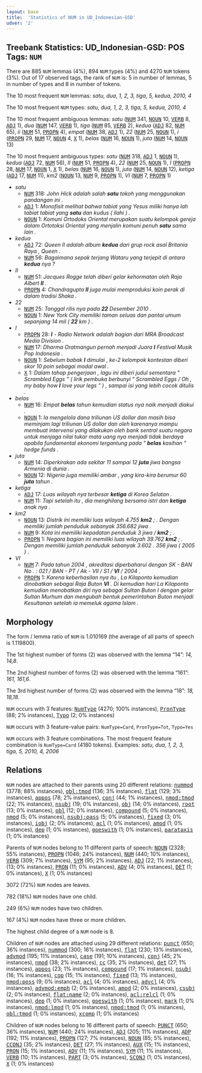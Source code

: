 ```yaml
---
layout: base
title:  'Statistics of NUM in UD_Indonesian-GSD'
udver: '2'
---
```


## Treebank Statistics: UD_Indonesian-GSD: POS Tags: `NUM`

There are 885 `NUM` lemmas (4%), 894 `NUM` types (4%) and 4270 `NUM` tokens (3%).
Out of 17 observed tags, the rank of `NUM` is: 5 in number of lemmas, 5 in number of types and 8 in number of tokens.

The 10 most frequent `NUM` lemmas: <em>satu, dua, 1, 2, 3, tiga, 5, kedua, 2010, 4</em>

The 10 most frequent `NUM` types:  <em>satu, dua, 1, 2, 3, tiga, 5, kedua, 2010, 4</em>

The 10 most frequent ambiguous lemmas: <em>satu</em> (<tt><a href="id_gsd-pos-NUM.html">NUM</a></tt> 341, <tt><a href="id_gsd-pos-NOUN.html">NOUN</a></tt> 10, <tt><a href="id_gsd-pos-VERB.html">VERB</a></tt> 8, <tt><a href="id_gsd-pos-ADJ.html">ADJ</a></tt> 1), <em>dua</em> (<tt><a href="id_gsd-pos-NUM.html">NUM</a></tt> 147, <tt><a href="id_gsd-pos-VERB.html">VERB</a></tt> 1), <em>tiga</em> (<tt><a href="id_gsd-pos-NUM.html">NUM</a></tt> 85, <tt><a href="id_gsd-pos-VERB.html">VERB</a></tt> 2), <em>kedua</em> (<tt><a href="id_gsd-pos-ADJ.html">ADJ</a></tt> 82, <tt><a href="id_gsd-pos-NUM.html">NUM</a></tt> 65), <em>ii</em> (<tt><a href="id_gsd-pos-NUM.html">NUM</a></tt> 51, <tt><a href="id_gsd-pos-PROPN.html">PROPN</a></tt> 4), <em>empat</em> (<tt><a href="id_gsd-pos-NUM.html">NUM</a></tt> 38, <tt><a href="id_gsd-pos-ADJ.html">ADJ</a></tt> 1), <em>22</em> (<tt><a href="id_gsd-pos-NUM.html">NUM</a></tt> 25, <tt><a href="id_gsd-pos-NOUN.html">NOUN</a></tt> 1), <em>i</em> (<tt><a href="id_gsd-pos-PROPN.html">PROPN</a></tt> 29, <tt><a href="id_gsd-pos-NUM.html">NUM</a></tt> 17, <tt><a href="id_gsd-pos-NOUN.html">NOUN</a></tt> 4, <tt><a href="id_gsd-pos-X.html">X</a></tt> 1), <em>belas</em> (<tt><a href="id_gsd-pos-NUM.html">NUM</a></tt> 16, <tt><a href="id_gsd-pos-NOUN.html">NOUN</a></tt> 1), <em>juta</em> (<tt><a href="id_gsd-pos-NUM.html">NUM</a></tt> 14, <tt><a href="id_gsd-pos-NOUN.html">NOUN</a></tt> 13)

The 10 most frequent ambiguous types:  <em>satu</em> (<tt><a href="id_gsd-pos-NUM.html">NUM</a></tt> 318, <tt><a href="id_gsd-pos-ADJ.html">ADJ</a></tt> 1, <tt><a href="id_gsd-pos-NOUN.html">NOUN</a></tt> 1), <em>kedua</em> (<tt><a href="id_gsd-pos-ADJ.html">ADJ</a></tt> 72, <tt><a href="id_gsd-pos-NUM.html">NUM</a></tt> 56), <em>II</em> (<tt><a href="id_gsd-pos-NUM.html">NUM</a></tt> 51, <tt><a href="id_gsd-pos-PROPN.html">PROPN</a></tt> 4), <em>22</em> (<tt><a href="id_gsd-pos-NUM.html">NUM</a></tt> 25, <tt><a href="id_gsd-pos-NOUN.html">NOUN</a></tt> 1), <em>I</em> (<tt><a href="id_gsd-pos-PROPN.html">PROPN</a></tt> 28, <tt><a href="id_gsd-pos-NUM.html">NUM</a></tt> 17, <tt><a href="id_gsd-pos-NOUN.html">NOUN</a></tt> 1, <tt><a href="id_gsd-pos-X.html">X</a></tt> 1), <em>belas</em> (<tt><a href="id_gsd-pos-NUM.html">NUM</a></tt> 16, <tt><a href="id_gsd-pos-NOUN.html">NOUN</a></tt> 1), <em>juta</em> (<tt><a href="id_gsd-pos-NUM.html">NUM</a></tt> 14, <tt><a href="id_gsd-pos-NOUN.html">NOUN</a></tt> 12), <em>ketiga</em> (<tt><a href="id_gsd-pos-ADJ.html">ADJ</a></tt> 17, <tt><a href="id_gsd-pos-NUM.html">NUM</a></tt> 11), <em>km2</em> (<tt><a href="id_gsd-pos-NOUN.html">NOUN</a></tt> 13, <tt><a href="id_gsd-pos-NUM.html">NUM</a></tt> 9, <tt><a href="id_gsd-pos-PROPN.html">PROPN</a></tt> 1), <em>VI</em> (<tt><a href="id_gsd-pos-NUM.html">NUM</a></tt> 7, <tt><a href="id_gsd-pos-PROPN.html">PROPN</a></tt> 1)


* <em>satu</em>
  * <tt><a href="id_gsd-pos-NUM.html">NUM</a></tt> 318: <em>John Hick adalah salah <b>satu</b> tokoh yang menggunakan pandangan ini .</em>
  * <tt><a href="id_gsd-pos-ADJ.html">ADJ</a></tt> 1: <em>Monofisit melihat bahwa tabiat yang Yesus miliki hanya lah tabiat tabiat yang <b>satu</b> dan kudus ( ilahi ) .</em>
  * <tt><a href="id_gsd-pos-NOUN.html">NOUN</a></tt> 1: <em>Komuni Ortodoks Oriental merupakan suatu kelompok gereja dalam Ortotoksi Oriental yang menjalin komuni penuh <b>satu</b> sama lain .</em>
* <em>kedua</em>
  * <tt><a href="id_gsd-pos-ADJ.html">ADJ</a></tt> 72: <em>Queen II adalah album <b>kedua</b> dari grup rock asal Britania Raya , Queen .</em>
  * <tt><a href="id_gsd-pos-NUM.html">NUM</a></tt> 56: <em>Bagaimana sepak terjang Wataru yang terjepit di antara <b>kedua</b> nya ?</em>
* <em>II</em>
  * <tt><a href="id_gsd-pos-NUM.html">NUM</a></tt> 51: <em>Jacques Rogge telah diberi gelar kehormatan oleh Raja Albert <b>II</b> .</em>
  * <tt><a href="id_gsd-pos-PROPN.html">PROPN</a></tt> 4: <em>Chandragupta <b>II</b> juga mulai memproduksi koin perak di dalam tradisi Shaka .</em>
* <em>22</em>
  * <tt><a href="id_gsd-pos-NUM.html">NUM</a></tt> 25: <em>Tanggal rilis nya pada <b>22</b> Desember 2010 .</em>
  * <tt><a href="id_gsd-pos-NOUN.html">NOUN</a></tt> 1: <em>New York City memiliki taman seluas dan pantai umum sepanjang 14 mil ( <b>22</b> km ) .</em>
* <em>I</em>
  * <tt><a href="id_gsd-pos-PROPN.html">PROPN</a></tt> 28: <em><b>I</b> - Radio Network adalah bagian dari MRA Broadcast Media Division .</em>
  * <tt><a href="id_gsd-pos-NUM.html">NUM</a></tt> 17: <em>Dharma Oratmangun pernah menjadi Juara <b>I</b> Festival Musik Pop Indonesia .</em>
  * <tt><a href="id_gsd-pos-NOUN.html">NOUN</a></tt> 1: <em>Sebelum babak <b>I</b> dimulai , ke-2 kelompok kontestan diberi skor 10 poin sebagai modal awal .</em>
  * <tt><a href="id_gsd-pos-X.html">X</a></tt> 1: <em>Dalam tahap pengerjaan , lagu ini diberi judul sementara " Scrambled Eggs " ( lirik pembuka berbunyi " Scrambled Eggs / Oh , my baby how <b>I</b> love your legs " ) , sampai isi yang lebih cocok ditulis .</em>
* <em>belas</em>
  * <tt><a href="id_gsd-pos-NUM.html">NUM</a></tt> 16: <em>Empat <b>belas</b> tahun kemudian status nya naik menjadi diakui .</em>
  * <tt><a href="id_gsd-pos-NOUN.html">NOUN</a></tt> 1: <em>Ia mengelola dana triliunan US dollar dan masih bisa meminjam lagi triliunan US dollar dan oleh karenanya mampu membuat intervensi yang dilakukan oleh bank sentral suatu negara untuk menjaga nilai tukar mata uang nya menjadi tidak berdaya apabila fundamental ekonomi tergantung pada " <b>belas</b> kasihan " hedge funds .</em>
* <em>juta</em>
  * <tt><a href="id_gsd-pos-NUM.html">NUM</a></tt> 14: <em>Diperkirakan ada sekitar 11 sampai 12 <b>juta</b> jiwa bangsa Armenia di dunia .</em>
  * <tt><a href="id_gsd-pos-NOUN.html">NOUN</a></tt> 12: <em>Nigeria juga memiliki ambar , yang kira-kira berumur 60 <b>juta</b> tahun .</em>
* <em>ketiga</em>
  * <tt><a href="id_gsd-pos-ADJ.html">ADJ</a></tt> 17: <em>Luas wilayah nya terbesar <b>ketiga</b> di Korea Selatan .</em>
  * <tt><a href="id_gsd-pos-NUM.html">NUM</a></tt> 11: <em>Tapi setelah itu , dia menghilang bersama istri dan <b>ketiga</b> anak nya .</em>
* <em>km2</em>
  * <tt><a href="id_gsd-pos-NOUN.html">NOUN</a></tt> 13: <em>Distrik ini memiliki luas wilayah 4.755 <b>km2</b> ; . Dengan memiliki jumlah penduduk sebanyak 356.682 jiwa .</em>
  * <tt><a href="id_gsd-pos-NUM.html">NUM</a></tt> 9: <em>Kota ini memiliki kepadatan penduduk 3 jiwa / <b>km2</b> ; .</em>
  * <tt><a href="id_gsd-pos-PROPN.html">PROPN</a></tt> 1: <em>Negara bagian ini memiliki luas wilayah 39.762 <b>km2</b> ; . Dengan memiliki jumlah penduduk sebanyak 3.602 . 356 jiwa ( 2005 ) .</em>
* <em>VI</em>
  * <tt><a href="id_gsd-pos-NUM.html">NUM</a></tt> 7: <em>Pada tahun 2004 , akreditasi diperbaharui dengan SK - BAN No . : 021 / BAN - PT / Ak - VII / S1 / <b>VI</b> / 2004 .</em>
  * <tt><a href="id_gsd-pos-PROPN.html">PROPN</a></tt> 1: <em>Karena keberhasilan nya itu , La Kilaponto kemudian dinobatkan sebagai Raja Buton <b>VI</b> . Di kemudian hari La Kilaponto kemudian menobatkan diri nya sebagai Sultan Buton I dengan gelar Sultan Murhum dan mengubah bentuk pemerintahan Buton menjadi Kesultanan setelah ia memeluk agama Islam .</em>

## Morphology

The form / lemma ratio of `NUM` is 1.010169 (the average of all parts of speech is 1.119800).

The 1st highest number of forms (2) was observed with the lemma “14”: <em>14, 14,8</em>.

The 2nd highest number of forms (2) was observed with the lemma “161”: <em>161, 161,6</em>.

The 3rd highest number of forms (2) was observed with the lemma “18”: <em>18, 18,18</em>.

`NUM` occurs with 3 features: <tt><a href="id_gsd-feat-NumType.html">NumType</a></tt> (4270; 100% instances), <tt><a href="id_gsd-feat-PronType.html">PronType</a></tt> (88; 2% instances), <tt><a href="id_gsd-feat-Typo.html">Typo</a></tt> (2; 0% instances)

`NUM` occurs with 3 feature-value pairs: `NumType=Card`, `PronType=Tot`, `Typo=Yes`

`NUM` occurs with 3 feature combinations.
The most frequent feature combination is `NumType=Card` (4180 tokens).
Examples: <em>satu, dua, 1, 2, 3, tiga, 5, 2010, 4, 2006</em>


## Relations

`NUM` nodes are attached to their parents using 20 different relations: <tt><a href="id_gsd-dep-nummod.html">nummod</a></tt> (3778; 88% instances), <tt><a href="id_gsd-dep-obl-tmod.html">obl:tmod</a></tt> (136; 3% instances), <tt><a href="id_gsd-dep-flat.html">flat</a></tt> (129; 3% instances), <tt><a href="id_gsd-dep-appos.html">appos</a></tt> (78; 2% instances), <tt><a href="id_gsd-dep-conj.html">conj</a></tt> (44; 1% instances), <tt><a href="id_gsd-dep-nmod-tmod.html">nmod:tmod</a></tt> (22; 1% instances), <tt><a href="id_gsd-dep-nsubj.html">nsubj</a></tt> (19; 0% instances), <tt><a href="id_gsd-dep-obj.html">obj</a></tt> (14; 0% instances), <tt><a href="id_gsd-dep-root.html">root</a></tt> (13; 0% instances), <tt><a href="id_gsd-dep-obl.html">obl</a></tt> (12; 0% instances), <tt><a href="id_gsd-dep-compound.html">compound</a></tt> (5; 0% instances), <tt><a href="id_gsd-dep-nmod.html">nmod</a></tt> (5; 0% instances), <tt><a href="id_gsd-dep-nsubj-pass.html">nsubj:pass</a></tt> (5; 0% instances), <tt><a href="id_gsd-dep-fixed.html">fixed</a></tt> (3; 0% instances), <tt><a href="id_gsd-dep-iobj.html">iobj</a></tt> (2; 0% instances), <tt><a href="id_gsd-dep-acl.html">acl</a></tt> (1; 0% instances), <tt><a href="id_gsd-dep-amod.html">amod</a></tt> (1; 0% instances), <tt><a href="id_gsd-dep-dep.html">dep</a></tt> (1; 0% instances), <tt><a href="id_gsd-dep-goeswith.html">goeswith</a></tt> (1; 0% instances), <tt><a href="id_gsd-dep-parataxis.html">parataxis</a></tt> (1; 0% instances)

Parents of `NUM` nodes belong to 11 different parts of speech: <tt><a href="id_gsd-pos-NOUN.html">NOUN</a></tt> (2328; 55% instances), <tt><a href="id_gsd-pos-PROPN.html">PROPN</a></tt> (1046; 24% instances), <tt><a href="id_gsd-pos-NUM.html">NUM</a></tt> (440; 10% instances), <tt><a href="id_gsd-pos-VERB.html">VERB</a></tt> (309; 7% instances), <tt><a href="id_gsd-pos-SYM.html">SYM</a></tt> (95; 2% instances), <tt><a href="id_gsd-pos-ADJ.html">ADJ</a></tt> (22; 1% instances),  (13; 0% instances), <tt><a href="id_gsd-pos-PRON.html">PRON</a></tt> (11; 0% instances), <tt><a href="id_gsd-pos-ADV.html">ADV</a></tt> (4; 0% instances), <tt><a href="id_gsd-pos-DET.html">DET</a></tt> (1; 0% instances), <tt><a href="id_gsd-pos-X.html">X</a></tt> (1; 0% instances)

3072 (72%) `NUM` nodes are leaves.

782 (18%) `NUM` nodes have one child.

249 (6%) `NUM` nodes have two children.

167 (4%) `NUM` nodes have three or more children.

The highest child degree of a `NUM` node is 8.

Children of `NUM` nodes are attached using 29 different relations: <tt><a href="id_gsd-dep-punct.html">punct</a></tt> (650; 36% instances), <tt><a href="id_gsd-dep-nummod.html">nummod</a></tt> (300; 16% instances), <tt><a href="id_gsd-dep-flat.html">flat</a></tt> (230; 13% instances), <tt><a href="id_gsd-dep-advmod.html">advmod</a></tt> (195; 11% instances), <tt><a href="id_gsd-dep-case.html">case</a></tt> (191; 10% instances), <tt><a href="id_gsd-dep-conj.html">conj</a></tt> (45; 2% instances), <tt><a href="id_gsd-dep-nmod.html">nmod</a></tt> (38; 2% instances), <tt><a href="id_gsd-dep-cc.html">cc</a></tt> (35; 2% instances), <tt><a href="id_gsd-dep-det.html">det</a></tt> (27; 1% instances), <tt><a href="id_gsd-dep-appos.html">appos</a></tt> (23; 1% instances), <tt><a href="id_gsd-dep-compound.html">compound</a></tt> (17; 1% instances), <tt><a href="id_gsd-dep-nsubj.html">nsubj</a></tt> (16; 1% instances), <tt><a href="id_gsd-dep-cop.html">cop</a></tt> (15; 1% instances), <tt><a href="id_gsd-dep-fixed.html">fixed</a></tt> (13; 1% instances), <tt><a href="id_gsd-dep-nmod-poss.html">nmod:poss</a></tt> (9; 0% instances), <tt><a href="id_gsd-dep-acl.html">acl</a></tt> (4; 0% instances), <tt><a href="id_gsd-dep-advcl.html">advcl</a></tt> (4; 0% instances), <tt><a href="id_gsd-dep-advmod-emph.html">advmod:emph</a></tt> (2; 0% instances), <tt><a href="id_gsd-dep-amod.html">amod</a></tt> (2; 0% instances), <tt><a href="id_gsd-dep-csubj.html">csubj</a></tt> (2; 0% instances), <tt><a href="id_gsd-dep-flat-name.html">flat:name</a></tt> (2; 0% instances), <tt><a href="id_gsd-dep-acl-relcl.html">acl:relcl</a></tt> (1; 0% instances), <tt><a href="id_gsd-dep-dep.html">dep</a></tt> (1; 0% instances), <tt><a href="id_gsd-dep-goeswith.html">goeswith</a></tt> (1; 0% instances), <tt><a href="id_gsd-dep-mark.html">mark</a></tt> (1; 0% instances), <tt><a href="id_gsd-dep-nmod-lmod.html">nmod:lmod</a></tt> (1; 0% instances), <tt><a href="id_gsd-dep-nmod-tmod.html">nmod:tmod</a></tt> (1; 0% instances), <tt><a href="id_gsd-dep-obl-tmod.html">obl:tmod</a></tt> (1; 0% instances), <tt><a href="id_gsd-dep-xcomp.html">xcomp</a></tt> (1; 0% instances)

Children of `NUM` nodes belong to 16 different parts of speech: <tt><a href="id_gsd-pos-PUNCT.html">PUNCT</a></tt> (650; 36% instances), <tt><a href="id_gsd-pos-NUM.html">NUM</a></tt> (440; 24% instances), <tt><a href="id_gsd-pos-ADJ.html">ADJ</a></tt> (205; 11% instances), <tt><a href="id_gsd-pos-ADP.html">ADP</a></tt> (192; 11% instances), <tt><a href="id_gsd-pos-PROPN.html">PROPN</a></tt> (127; 7% instances), <tt><a href="id_gsd-pos-NOUN.html">NOUN</a></tt> (85; 5% instances), <tt><a href="id_gsd-pos-CCONJ.html">CCONJ</a></tt> (35; 2% instances), <tt><a href="id_gsd-pos-DET.html">DET</a></tt> (27; 1% instances), <tt><a href="id_gsd-pos-AUX.html">AUX</a></tt> (15; 1% instances), <tt><a href="id_gsd-pos-PRON.html">PRON</a></tt> (15; 1% instances), <tt><a href="id_gsd-pos-ADV.html">ADV</a></tt> (11; 1% instances), <tt><a href="id_gsd-pos-SYM.html">SYM</a></tt> (11; 1% instances), <tt><a href="id_gsd-pos-VERB.html">VERB</a></tt> (10; 1% instances), <tt><a href="id_gsd-pos-PART.html">PART</a></tt> (3; 0% instances), <tt><a href="id_gsd-pos-SCONJ.html">SCONJ</a></tt> (1; 0% instances), <tt><a href="id_gsd-pos-X.html">X</a></tt> (1; 0% instances)


